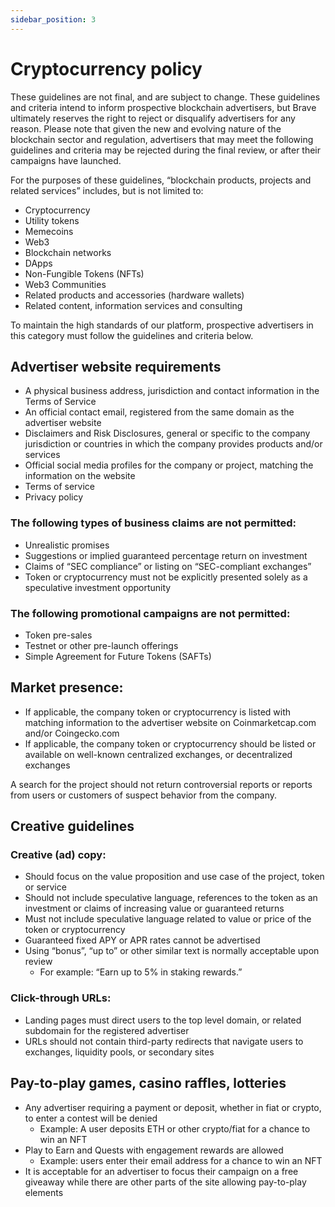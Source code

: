 ```yaml
---
sidebar_position: 3
---
```


# Cryptocurrency policy

These guidelines are not final, and are subject to change. These guidelines and criteria intend to inform prospective blockchain advertisers, but Brave ultimately reserves the right to reject or disqualify advertisers for any reason. Please note that given the new and evolving nature of the blockchain sector and regulation, advertisers that may meet the following guidelines and criteria may be rejected during the final review, or after their campaigns have launched. 

For the purposes of these guidelines, “blockchain products, projects and related services” includes, but is not limited to: 

- Cryptocurrency
- Utility tokens 
- Memecoins
- Web3
- Blockchain networks
- DApps
- Non-Fungible Tokens (NFTs)
- Web3 Communities
- Related products and accessories (hardware wallets) 
- Related content, information services and consulting

To maintain the high standards of our platform, prospective advertisers in this category must follow the guidelines and criteria below. 

## Advertiser website requirements
- A physical business address, jurisdiction and contact information in the Terms of Service
- An official contact email, registered from the same domain as the advertiser website
- Disclaimers and Risk Disclosures, general or specific to the company jurisdiction or countries in which the company provides products and/or services
- Official social media profiles for the company or project, matching the information on the website
- Terms of service
- Privacy policy

### The following types of business claims are not permitted:
- Unrealistic promises
- Suggestions or implied guaranteed percentage return on investment
- Claims of “SEC compliance” or listing on “SEC-compliant exchanges”
- Token or cryptocurrency must not be explicitly presented solely as a speculative investment opportunity

### The following promotional campaigns are not permitted: 
- Token pre-sales
- Testnet or other pre-launch offerings
- Simple Agreement for Future Tokens (SAFTs)

## Market presence:
- If applicable, the company token or cryptocurrency is listed with matching information to the advertiser website on Coinmarketcap.com and/or Coingecko.com
- If applicable, the company token or cryptocurrency should be listed or available on well-known centralized exchanges, or decentralized exchanges

A search for the project should not return controversial reports or reports from users or customers of suspect behavior from the company.

## Creative guidelines
### Creative (ad) copy:
- Should focus on the value proposition and use case of the project, token or service
- Should not include speculative language, references to the token as an investment or claims of increasing value or guaranteed returns
- Must not include speculative language related to value or price of the token or cryptocurrency
- Guaranteed fixed APY or APR rates cannot be advertised
- Using “bonus”, “up to” or other similar text is normally acceptable upon review
    - For example:  “Earn up to 5% in staking rewards.”
### Click-through URLs:
- Landing pages must direct users to the top level domain, or related subdomain for the registered advertiser
- URLs should not contain third-party redirects that navigate users to exchanges, liquidity pools, or secondary sites

## Pay-to-play games, casino raffles, lotteries
- Any advertiser requiring a payment or deposit, whether in fiat or crypto, to enter a contest will be denied
    - Example: A user deposits ETH or other crypto/fiat for a chance to win an NFT
- Play to Earn and Quests with engagement rewards are allowed
    - Example: users enter their email address for a chance to win an NFT
- It is acceptable for an advertiser to focus their campaign on a free giveaway while there are other parts of the site allowing pay-to-play elements